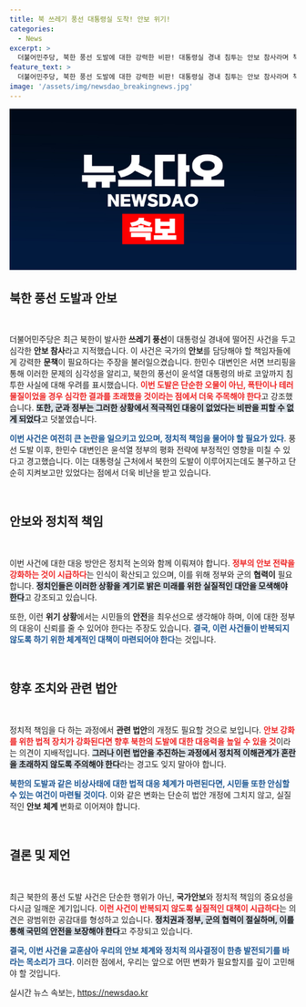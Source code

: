 ```yaml
---
title: 북 쓰레기 풍선 대통령실 도착! 안보 위기!
categories:
  - News
excerpt: >
  더불어민주당, 북한 풍선 도발에 대한 강력한 비판! 대통령실 경내 침투는 안보 참사라며 책임자 문책 촉구. 만약 폭탄이었다면? 위기 상황의 전말을 알아보세요!
feature_text: >
  더불어민주당, 북한 풍선 도발에 대한 강력한 비판! 대통령실 경내 침투는 안보 참사라며 책임자 문책 촉구. 만약 폭탄이었다면? 위기 상황의 전말을 알아보세요!
image: '/assets/img/newsdao_breakingnews.jpg'
---
```


<p><img src="/assets/img/newsdao_breakingnews.jpg" alt="pcversion 속보" /></p>

<h2 data-ke-size="size26">북한 풍선 도발과 안보</h2>

<p data-ke-size="size16">&nbsp;</p>

<p>더불어민주당은 최근 북한이 발사한 <strong>쓰레기 풍선</strong>이 대통령실 경내에 떨어진 사건을 두고 심각한 <strong>안보 참사</strong>라고 지적했습니다. 이 사건은 국가의 <strong>안보</strong>를 담당해야 할 책임자들에게 강력한 <strong>문책</strong>이 필요하다는 주장을 불러일으켰습니다. 한민수 대변인은 서면 브리핑을 통해 이러한 문제의 심각성을 알리고, 북한의 풍선이 윤석열 대통령의 바로 코앞까지 침투한 사실에 대해 우려를 표시했습니다. <b><span style="color: #ee2323;">이번 도발은 단순한 오물이 아닌, 폭탄이나 테러 물질이었을 경우 심각한 결과를 초래했을 것이라는 점에서 더욱 주목해야 한다</span></b>고 강조했습니다. <b><span style="background-color: #21538527;">또한, 군과 정부는 그러한 상황에서 적극적인 대응이 없었다는 비판을 피할 수 없게 되었다</span></b>고 덧붙였습니다.</p>

<p><b><span style="color: #1a5490;">이번 사건은 여전히 큰 논란을 일으키고 있으며, 정치적 책임을 물어야 할 필요가 있다</span></b>. 풍선 도발 이후, 한민수 대변인은 윤석열 정부의 평화 전략에 부정적인 영향을 미칠 수 있다고 경고했습니다. 이는 대통령실 근처에서 북한의 도발이 이루어지는데도 불구하고 단순히 지켜보고만 있었다는 점에서 더욱 비난을 받고 있습니다.</p>

<p data-ke-size="size16">&nbsp;</p>

<h2 data-ke-size="size26">안보와 정치적 책임</h2>

<p data-ke-size="size16">&nbsp;</p>

<p>이번 사건에 대한 대응 방안은 정치적 논의와 함께 이뤄져야 합니다. <b><span style="color: #ee2323;">정부의 <strong>안보 전략</strong>을 강화하는 것이 시급하다</span></b>는 인식이 확산되고 있으며, 이를 위해 정부와 군의 <strong>협력이</strong> 필요합니다. <b><span style="background-color: #21538527;">정치인들은 이러한 상황을 계기로 밝은 미래를 위한 실질적인 대안을 모색해야 한다</span></b>고 강조되고 있습니다.</p>

<p>또한, 이런 <strong>위기 상황</strong>에서는 시민들의 <strong>안전</strong>을 최우선으로 생각해야 하며, 이에 대한 정부의 대응이 신뢰를 줄 수 있어야 한다는 주장도 있습니다. <b><span style="color: #1a5490;">결국, 이런 사건들이 반복되지 않도록 하기 위한 체계적인 대책이 마련되어야 한다</span></b>는 것입니다.</p>

<p data-ke-size="size16">&nbsp;</p>

<h2 data-ke-size="size26">향후 조치와 관련 법안</h2>

<p data-ke-size="size16">&nbsp;</p>

<p>정치적 책임을 다 하는 과정에서 <strong>관련 법안</strong>의 개정도 필요할 것으로 보입니다. <b><span style="color: #ee2323;">안보 강화를 위한 법적 장치가 강화된다면 향후 북한의 도발에 대한 대응력을 높일 수 있을 것</span></b>이라는 의견이 지배적입니다. <b><span style="background-color: #21538527;">그러나 이런 법안을 추진하는 과정에서 정치적 이해관계가 혼란을 초래하지 않도록 주의해야 한다</span></b>라는 경고도 잊지 말아야 합니다.</p>

<p><b><span style="color: #1a5490;">북한의 도발과 같은 비상사태에 대한 법적 대응 체계가 마련된다면, 시민들 또한 안심할 수 있는 여건이 마련될 것이다</span></b>. 이와 같은 변화는 단순히 법안 개정에 그치지 않고, 실질적인 <strong>안보 체계</strong> 변화로 이어져야 합니다.</p>

<p data-ke-size="size16">&nbsp;</p>

<h2 data-ke-size="size26">결론 및 제언</h2>

<p data-ke-size="size16">&nbsp;</p>

<p>최근 북한의 풍선 도발 사건은 단순한 행위가 아닌, <strong>국가안보</strong>와 정치적 책임의 중요성을 다시금 일깨운 계기입니다. <b><span style="color: #ee2323;">이런 사건이 반복되지 않도록 실질적인 대책이 시급하다</span></b>는 의견은 광범위한 공감대를 형성하고 있습니다. <b><span style="background-color: #21538527;">정치권과 정부, 군의 협력이 절실하며, 이를 통해 국민의 안전을 보장해야 한다</span></b>고 주장되고 있습니다. </p>

<p><b><span style="color: #1a5490;">결국, 이번 사건을 교훈삼아 우리의 안보 체계와 정치적 의사결정이 한층 발전되기를 바라는 목소리가 크다</span></b>. 이러한 점에서, 우리는 앞으로 어떤 변화가 필요할지를 깊이 고민해야 할 것입니다. </p>
실시간 뉴스 속보는, <a href="https://newsdao.kr" rel="dofollow">https://newsdao.kr</a>


